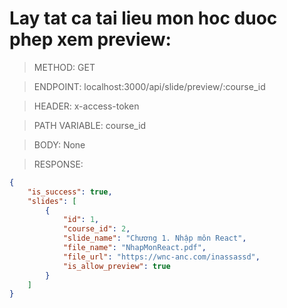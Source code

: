 # Lay tat ca tai lieu mon hoc duoc phep xem preview:

> METHOD: GET

> ENDPOINT: localhost:3000/api/slide/preview/:course_id

> HEADER: x-access-token

> PATH VARIABLE: course_id

> BODY: None

> RESPONSE:

```json
{
    "is_success": true,
    "slides": [
        {
            "id": 1,
            "course_id": 2,
            "slide_name": "Chương 1. Nhập môn React",
            "file_name": "NhapMonReact.pdf",
            "file_url": "https://wnc-anc.com/inassassd",
            "is_allow_preview": true
        }
    ]
}
```
